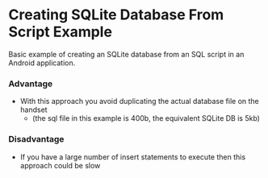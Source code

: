 # Creating SQLite Database From Script Example

Basic example of creating an SQLite database from an SQL script in an Android application.

### Advantage
- With this approach you avoid duplicating the actual database file on the handset
  - (the sql file in this example is 400b, the equivalent SQLite DB is 5kb)

### Disadvantage
- If you have a large number of insert statements to execute then this approach could be slow
